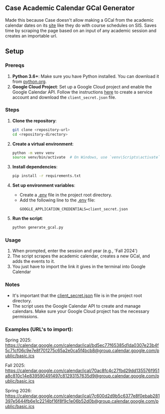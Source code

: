 ## Case Academic Calendar GCal Generator

Made this because Case doesn't allow making a GCal from the academic calendar dates on its [site](https://case.edu/registrar/dates-deadlines/academic-calendar) like they do with course schedules on SIS. Saves time by scraping the page based on an input of any academic session and creates an importable url.

## Setup

### Prereqs
1. **Python 3.6+**: Make sure you have Python installed. You can download it from [python.org](https://www.python.org/downloads/).
2. **Google Cloud Project**: Set up a Google Cloud project and enable the Google Calendar API. Follow the instructions [here](https://developers.google.com/calendar/quickstart/python) to create a service account and download the `client_secret.json` file.

### Steps
1. **Clone the repository**:
    ```sh
    git clone <repository-url>
    cd <repository-directory>
    ```

2. **Create a virtual environment**:
    ```sh
    python -m venv venv
    source venv/bin/activate  # On Windows, use `venv\Scripts\activate`
    ```

3. **Install dependencies**:
    ```sh
    pip install -r requirements.txt
    ```

4. **Set up environment variables**:
    - Create a [.env](http://_vscodecontentref_/1) file in the project root directory.
    - Add the following line to the [.env](http://_vscodecontentref_/2) file:
      ```env
      GOOGLE_APPLICATION_CREDENTIALS=client_secret.json
      ```

5. **Run the script**:
    ```sh
    python generate_gcal.py
    ```

### Usage
1. When prompted, enter the session and year (e.g., 'Fall 2024')
2. The script scrapes the academic calendar, creates a new GCal, and adds the events to it. 
3. You just have to import the link it gives in the terminal into Google Calendar

### Notes
- It's important that the [client_secret.json](http://_vscodecontentref_/3) file is in the project root directory.
- The script uses the Google Calendar API to create and manage calendars. Make sure your Google Cloud project has the necessary permissions.

### Examples (URL's to import):

Spring 2025:
https://calendar.google.com/calendar/ical/bd5ec77f65385d1da0307e23b4f5c71cf06c9e7e8f701275c65a2e0ca5f4bcb8@group.calendar.google.com/public/basic.ics

Fall 2025:
https://calendar.google.com/calendar/ical/70ac8fc4c27fbd29dd135576f951a8c810c14e839590491497c81293157635d9@group.calendar.google.com/public/basic.ics

Spring 2026:
https://calendar.google.com/calendar/ical/7c600d2d9b5c6377e8f0ebab281397e5644fb6e1c2214bf16f8f9c1e06b52d0b@group.calendar.google.com/public/basic.ics